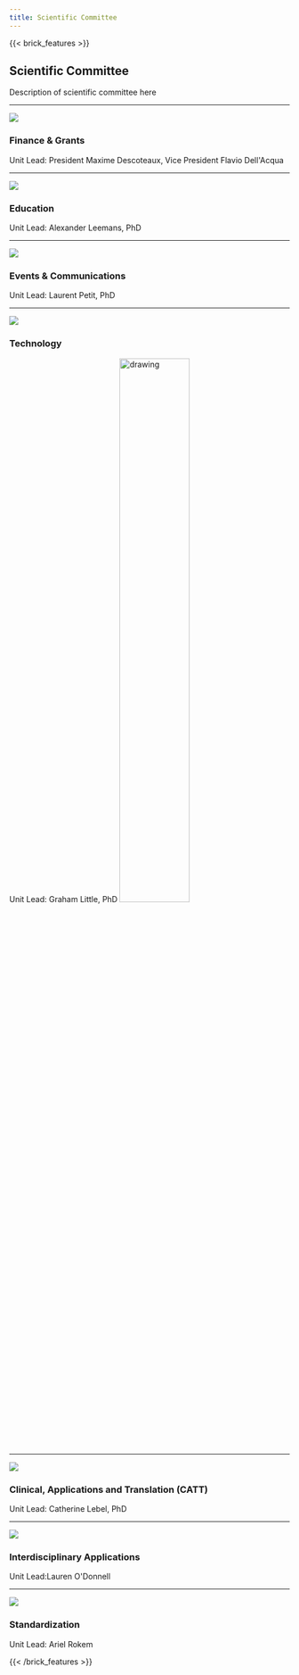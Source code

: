 ```yaml
---
title: Scientific Committee
---
```

{{< brick_features >}}
## Scientific Committee

Description of scientific committee here

---

![](/img/icons/material-symbols/200/rounded/auto_awesome_mosaic.svg)
### Finance & Grants

Unit Lead: President Maxime Descoteaux, Vice President Flavio Dell'Acqua

---

![](/img/icons/material-symbols/200/rounded/auto_awesome_mosaic.svg)
### Education

Unit Lead: Alexander Leemans, PhD

---

![](/img/icons/material-symbols/200/rounded/performance_max.svg)
### Events & Communications

Unit Lead: Laurent Petit, PhD

---

![](/img/icons/material-symbols/200/rounded/design_services.svg)
### Technology

Unit Lead: Graham Little, PhD <img src="/uploads/photos/avatars/Graham_Little.JPG" alt="drawing" width="50%"/>


---

![](/img/icons/material-symbols/200/rounded/devices.svg)
### Clinical, Applications and Translation (CATT)

Unit Lead: Catherine Lebel, PhD

---

![](/img/icons/material-symbols/200/rounded/timer.svg)
### Interdisciplinary Applications

Unit Lead:Lauren O'Donnell

---

![](/img/icons/material-symbols/200/rounded/auto_fix.svg)
### Standardization

Unit Lead: Ariel Rokem


{{< /brick_features >}}